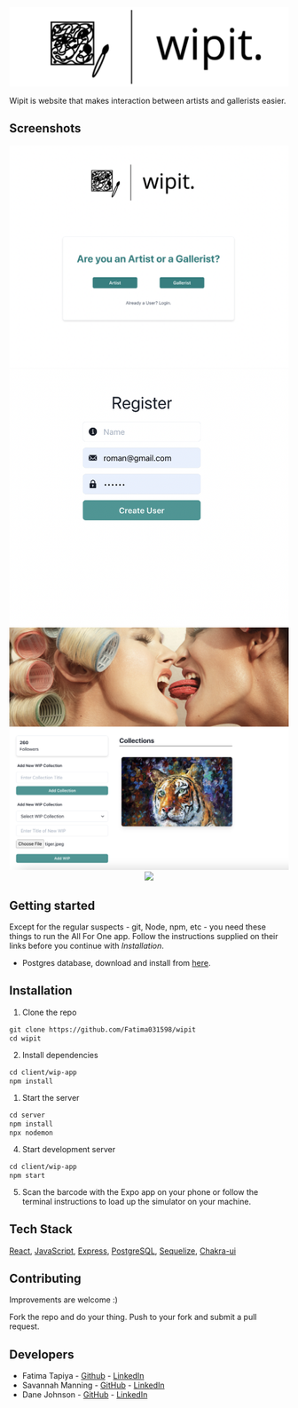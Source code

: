 <p align="center">
  <img src="images/wipitLogo.png" />
</p>

Wipit is website that makes interaction between artists and gallerists easier.

## Screenshots

<p align="center">
  <img src="images/screenshot4.png" />
  <img src="images/screenshot3.png" />
  <img src="images/screenshot2.png" />
  <img src="images/screenshot1.png" />
</p>


## Getting started

Except for the regular suspects - git, Node, npm, etc - you need these things to run the All For One app. Follow the instructions supplied on their links before you continue with *Installation*.

* Postgres database, download and install from [here](https://www.postgresql.org/download/).


## Installation

1. Clone the repo

```
git clone https://github.com/Fatima031598/wipit
cd wipit
```

2. Install dependencies
```
cd client/wip-app
npm install
```

1. Start the server
```
cd server
npm install
npx nodemon
```

4. Start development server
```
cd client/wip-app
npm start
```

5. Scan the barcode with the Expo app on your phone or follow the terminal instructions to load up the simulator on your machine.

 ## Tech Stack
 [React](https://reactjs.org/), [JavaScript](https://www.javascript.com/), [Express](https://expressjs.com/), [PostgreSQL](https://www.postgresql.org/), [Sequelize](https://sequelize.org/), [Chakra-ui](https://chakra-ui.com/)


 ## Contributing

Improvements are welcome :)

Fork the repo and do your thing. Push to your fork and submit a pull request.


## Developers

* Fatima Tapiya - [Github](https://github.com/Fatima031598) - [LinkedIn](https://www.linkedin.com/in/fatima-tapiya/)
* Savannah Manning - [GitHub](https://github.com/savhappy) - [LinkedIn](https://www.linkedin.com/search/results/all/?keywords=savannah%20manning&origin=RICH_QUERY_SUGGESTION&position=0&searchId=0ff5c9a9-ea99-4b7f-80a7-64bdd46ae412&sid=zM)
* Dane Johnson - [GitHub](https://github.com/Rudy451) - [LinkedIn](https://www.linkedin.com/in/dane-johnson-aa3606111/)

